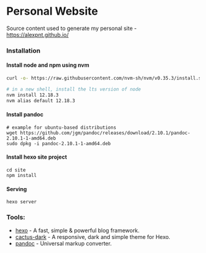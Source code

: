 # Personal Website

Source content used to generate my personal site - https://alexpnt.github.io/

### Installation

#### Install node and npm using nvm

```bash
curl -o- https://raw.githubusercontent.com/nvm-sh/nvm/v0.35.3/install.sh | bash

# in a new shell, install the lts version of node
nvm install 12.18.3 
nvm alias default 12.18.3

```

#### Install pandoc

```
# example for ubuntu-based distributions
wget https://github.com/jgm/pandoc/releases/download/2.10.1/pandoc-2.10.1-1-amd64.deb
sudo dpkg -i pandoc-2.10.1-1-amd64.deb
```

#### Install hexo site project

```
cd site
npm install
```

#### Serving
```
hexo server
```
### Tools:

* [hexo](https://hexo.io/) - A fast, simple & powerful blog framework.
* [cactus-dark](https://github.com/probberechts/cactus-dark) - A responsive, dark and simple theme for Hexo. 
* [pandoc](https://github.com/jgm/pandoc) - Universal markup converter. 